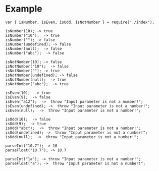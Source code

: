 # Example

    var { isNumber, isEven, isOdd, isNotNumber } = require("./index");

    isNumber(10); -> true
    isNumber("10");  -> true 
    isNumber(""); -> false 
    isNumber(undefined); -> false
    isNumber(null);  -> false
    isNumber("abc");  -> false

    isNotNumber(10); -> false
    isNotNumber("10");  -> false 
    isNotNumber(""); -> true 
    isNotNumber(undefined); -> false
    isNotNumber(null);  -> true
    isNotNumber("abc");  -> true

    isEven(10);  -> true
    isEven(9);  -> false
    isEven("a12");  ->  throw "Input parameter is not a number!";
    isEven(undefined); ->  throw "Input parameter is not a number!";
    isEven(null);  ->  throw "Input parameter is not a number!";

    isOdd(10);  -> false
    isOdd(9);  -> true
    isOdd("abc");  ->  throw "Input parameter is not a number!";
    isOdd(undefined); ->  throw "Input parameter is not a number!";
    isOdd(null);  ->  throw "Input parameter is not a number!";

    parseInt("10.7"); -> 10
    parseFloat("10.7"); -> 10.7

    parseInt("1a"); -> throw "Input parameter is not a number!";
    parseFloat("a"); ->  throw "Input parameter is not a number!";
